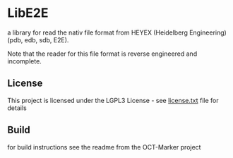 # LibE2E

a library for read the nativ file format from HEYEX (Heidelberg Engineering) (pdb, edb, sdb, E2E).

Note that the reader for this file format is reverse engineered and incomplete.

## License

This project is licensed under the LGPL3 License - see [license.txt](license.txt) file for details

## Build

for build instructions see the readme from the OCT-Marker project
